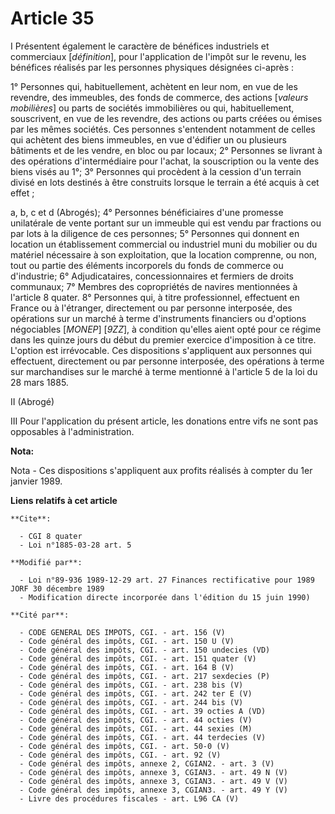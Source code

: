 # Article 35

I  Présentent également le caractère de bénéfices industriels et commerciaux [*définition*], pour l'application de l'impôt
sur le revenu, les bénéfices réalisés par les personnes physiques désignées ci-après :

1° Personnes qui, habituellement, achètent en leur nom, en vue de les revendre, des immeubles, des fonds de commerce, des
actions [*valeurs mobilières*] ou parts de sociétés immobilières ou qui, habituellement, souscrivent, en vue de les revendre,
des actions ou parts créées ou émises par les mêmes sociétés.     Ces personnes s'entendent notamment de celles qui achètent
des biens immeubles, en vue d'édifier un ou plusieurs bâtiments et de les vendre, en bloc ou par locaux;     2° Personnes se
livrant à des opérations d'intermédiaire pour l'achat, la souscription ou la vente des biens visés au 1°;    3° Personnes qui
procèdent à la cession d'un terrain divisé en lots destinés à être construits lorsque le terrain a été acquis à cet effet ;

a, b, c et d  (Abrogés);     4° Personnes bénéficiaires d'une promesse unilatérale de vente portant sur un immeuble qui est
vendu par fractions ou par lots à la diligence de ces personnes;     5° Personnes qui donnent en location un établissement
commercial ou industriel muni du mobilier ou du matériel nécessaire à son exploitation, que la location comprenne, ou non,
tout ou partie des éléments incorporels du fonds de commerce ou d'industrie;     6° Adjudicataires, concessionnaires et
fermiers de droits communaux;     7° Membres des copropriétés de navires mentionnées à l'article 8 quater.     8° Personnes
qui, à titre professionnel, effectuent en France ou à l'étranger, directement ou par personne interposée, des opérations sur
un marché à terme d'instruments financiers ou d'options négociables [*MONEP*] [*9ZZ*], à condition qu'elles aient opté pour
ce régime dans les quinze jours du début du premier exercice d'imposition à ce titre. L'option est irrévocable.    Ces
dispositions s'appliquent aux personnes qui effectuent, directement ou par personne interposée, des opérations à terme sur
marchandises sur le marché à terme mentionné à l'article 5 de la loi du 28 mars 1885.

II  (Abrogé)

III  Pour l'application du présent article, les donations entre vifs ne sont pas opposables à l'administration.

**Nota:**

Nota - Ces dispositions s'appliquent aux profits réalisés à compter du 1er janvier 1989.

**Liens relatifs à cet article**

	**Cite**:

	  - CGI 8 quater
	  - Loi n°1885-03-28 art. 5

	**Modifié par**:

	  - Loi n°89-936 1989-12-29 art. 27 Finances rectificative pour 1989 JORF 30 décembre 1989
	  - Modification directe incorporée dans l'édition du 15 juin 1990)

	**Cité par**:

	  - CODE GENERAL DES IMPOTS, CGI. - art. 156 (V)
	  - Code général des impôts, CGI. - art. 150 U (V)
	  - Code général des impôts, CGI. - art. 150 undecies (VD)
	  - Code général des impôts, CGI. - art. 151 quater (V)
	  - Code général des impôts, CGI. - art. 164 B (V)
	  - Code général des impôts, CGI. - art. 217 sexdecies (P)
	  - Code général des impôts, CGI. - art. 238 bis (V)
	  - Code général des impôts, CGI. - art. 242 ter E (V)
	  - Code général des impôts, CGI. - art. 244 bis (V)
	  - Code général des impôts, CGI. - art. 39 octies A (VD)
	  - Code général des impôts, CGI. - art. 44 octies (V)
	  - Code général des impôts, CGI. - art. 44 sexies (M)
	  - Code général des impôts, CGI. - art. 44 terdecies (V)
	  - Code général des impôts, CGI. - art. 50-0 (V)
	  - Code général des impôts, CGI. - art. 92 (V)
	  - Code général des impôts, annexe 2, CGIAN2. - art. 3 (V)
	  - Code général des impôts, annexe 3, CGIAN3. - art. 49 N (V)
	  - Code général des impôts, annexe 3, CGIAN3. - art. 49 V (V)
	  - Code général des impôts, annexe 3, CGIAN3. - art. 49 Y (V)
	  - Livre des procédures fiscales - art. L96 CA (V)
